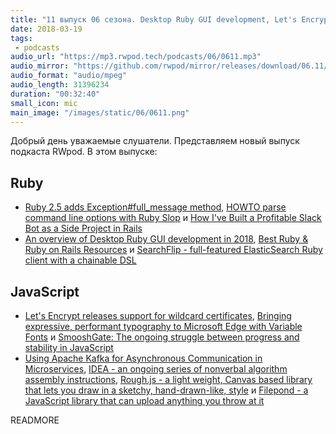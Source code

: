 ```yaml
---
title: "11 выпуск 06 сезона. Desktop Ruby GUI development, Let's Encrypt support wildcard certificates, SmooshGate, IDEA и прочее"
date: 2018-03-19
tags:
 - podcasts
audio_url: "https://mp3.rwpod.tech/podcasts/06/0611.mp3"
audio_mirror: "https://github.com/rwpod/mirror/releases/download/06.11/0611.mp3"
audio_format: "audio/mpeg"
audio_length: 31396234
duration: "00:32:40"
small_icon: mic
main_image: "/images/static/06/0611.png"
---
```


Добрый день уважаемые слушатели. Представляем новый выпуск подкаста RWpod. В этом выпуске:

## Ruby

 - [Ruby 2.5 adds Exception#full_message method](https://blog.bigbinary.com/2018/03/13/ruby-2-5-adds-exception-full_message-method.html), [HOWTO parse command line options with Ruby Slop](https://readysteadycode.com/howto-parse-command-line-options-with-ruby-slop) и [How I've Built a Profitable Slack Bot as a Side Project in Rails](https://pawelurbanek.com/profitable-slack-bot-rails)
 - [An overview of Desktop Ruby GUI development in 2018](https://saveriomiroddi.github.io/An-overview-of-ruby-gui-development-in-2018/), [Best Ruby & Ruby on Rails Resources](https://www.leighhalliday.com/best-ruby-and-ruby-on-rails-resources) и [SearchFlip - full-featured ElasticSearch Ruby client with a chainable DSL](https://github.com/mrkamel/search_flip)

## JavaScript

 - [Let's Encrypt releases support for wildcard certificates](https://community.letsencrypt.org/t/acme-v2-and-wildcard-certificate-support-is-live/55579), [Bringing expressive, performant typography to Microsoft Edge with Variable Fonts](https://blogs.windows.com/msedgedev/2018/03/13/bringing-expressive-performant-typography-to-microsoft-edge-with-variable-fonts/) и [SmooshGate: The ongoing struggle between progress and stability in JavaScript](https://medium.com/@jacobdfriedmann/smooshgate-the-ongoing-struggle-between-progress-and-stability-in-javascript-2a971c1162dd)
 - [Using Apache Kafka for Asynchronous Communication in Microservices](https://blog.codeship.com/using-apache-kafka-for-asynchronous-communication-in-microservices/), [IDEA - an ongoing series of nonverbal algorithm assembly instructions](https://idea-instructions.com/), [Rough.js - a light weight, Canvas based library that lets you draw in a sketchy, hand-drawn-like, style](http://roughjs.com/) и [Filepond - a JavaScript library that can upload anything you throw at it](https://pqina.nl/filepond/)

READMORE
